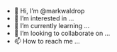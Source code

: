 - 👋 Hi, I’m @markwaldrop
- 👀 I’m interested in ...
- 🌱 I’m currently learning ...
- 💞️ I’m looking to collaborate on ...
- 📫 How to reach me ...

<!---
markwaldrop/markwaldrop is a ✨ special ✨ repository because its `README.md` (this file) appears on your GitHub profile.
You can click the Preview link to take a look at your changes.
--->

